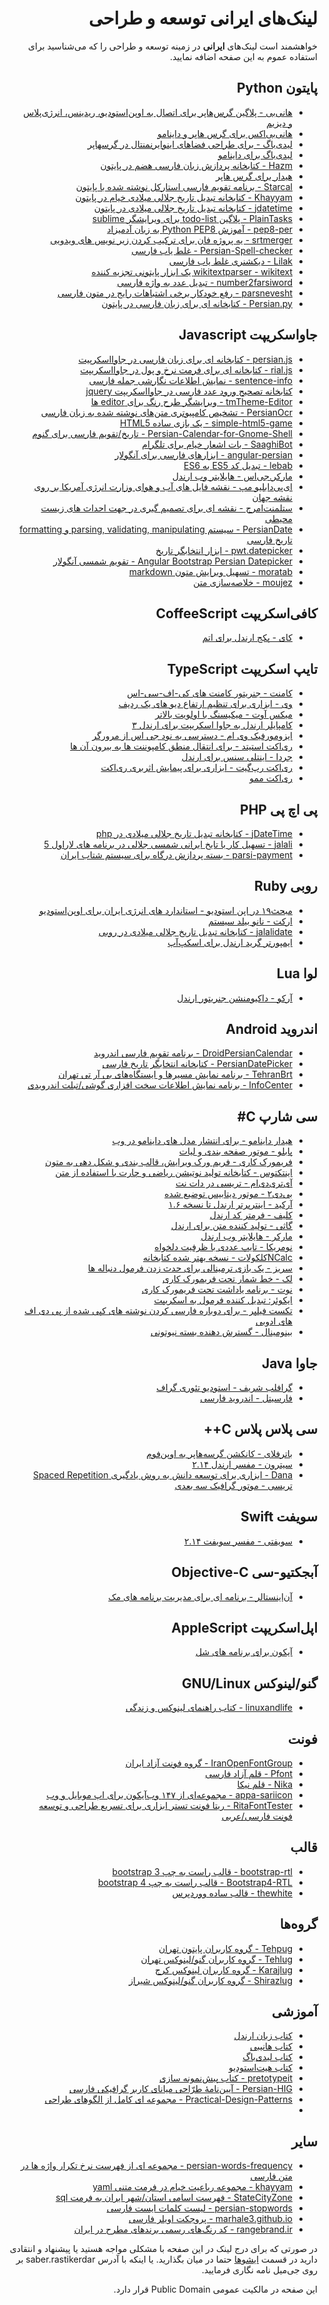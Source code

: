 <h1 dir="rtl">لینک‌های ایرانی توسعه و طراحی</h1>
<p dir="rtl">خواهشمند است لینک‌های <b>ایرانی</b> در زمینه توسعه و طراحی را که می‌شناسید برای استفاده عموم به این صفحه اضافه نمایید.</p>

<h2 dir="rtl">پایتون Python</h2>
<ul dir="rtl">
	<li><a href="https://github.com/mostaphaRoudsari/Honeybee">هانی‌بی - پلاگین گرس‌هاپر برای اتصال به اوپن‌استودیو، ریدینس، انرژی‌پلاس و دیزیم</a></li>
	<li><a href="https://github.com/ladybug-analysis-tools/honeybeex">هانی‌بی‌اکس برای گرس ‌هاپر و داینامو </a></li>
	<li><a href="https://github.com/mostaphaRoudsari/ladybug">لیدی‌باگ - برای طراحی فضاهای اینوایرنمنتال در گرسهاپر</a></li>
	<li><a href="https://github.com/ladybug-analysis-tools/ladybug-dynamo">لیدی‌باگ برای داینامو</a></li>
  <li><a href="https://github.com/sobhe/hazm/">Hazm - کتابخانه پردازش زبان فارسی هضم در پایتون</a></li>
  <li><a href="https://github.com/HydraShare/hydra-grasshopper">هیدار برای گرس هاپر</a></li>
  <li><a href="https://github.com/ilius/starcal/">Starcal - برنامه تقویم فارسی استارکل نوشته شده با پایتون</a></li>
  <li><a href="https://pypi.python.org/pypi/Khayyam">Khayyam - کتابخانه تبدیل تاریخ جلالی میلادی خیام در پایتون</a></li>
  <li><a href="https://github.com/slashmili/python-jalali">jdatetime - کتابخانه تبدیل تاریخ جلالی میلادی در پایتون</a></li>
  <li><a href="https://github.com/aziz/PlainTasks">PlainTasks - پلاگین todo-list برای ویرایشگر sublime</a></li>
  <li><a href="https://github.com/vahit/pep8-per">pep8-per - آموزش Python PEP8 به زبان آدمیزاد</a></li>
  <li><a href="https://github.com/iraj-jelo/srtmerger">srtmerger - یه پروژه فان برای ترکیب کردن زیر نویس های ویدویی</a></li>
  <li><a href="https://github.com/reza1615/Persian-Spell-checker">Persian-Spell-checker - غلط یاب فارسی</a></li>
  <li><a href="https://github.com/m-o-s-t-a-f-a/lilak">Lilak - دیکشنری غلط یاب فارسی</a></li>
  <li><a href="https://github.com/5j9/wikitextparser">wikitextparser - wikitext یک ابزار پایتونی تجزیه کننده</a></li>
  <li><a href="https://github.com/5j9/number2farsiword">number2farsiword - تبدیل عدد به واژه فارسی</a></li>
  <li><a href="https://github.com/maryayi/parsnevesht">parsnevesht - رفع خودکار برخی اشتباهات رایج در متون فارسی</a></li>
  <li><a href="https://github.com/itmard/persian.py">Persian.py - کتابخانه ای برای زبان فارسی در پایتون</a></li>
</ul>

<h2 dir="rtl">جاواسکریپت Javascript</h2>
<ul dir="rtl">
  <li><a href="https://github.com/usablica/persian.js">persian.js - کتابخانه ای برای زبان فارسی در جاوااسکرپیت</a></li>
  <li><a href="https://github.com/habibpour/rial.js">rial.js - کتابخانه ای برای فرمت نرخ و پول در جاوااسکریپت</a></li>
  <li><a href="https://github.com/nainemom/sentence-info">sentence-info - نمایش اطلاعات نگارشی جمله فارسی</a></li>
  <li><a href="https://github.com/arashmilani/PersianDocumentNumberInputFix">کتابخانه تصحیح ورود عدد فارسی در جاوااسکریپت jquery</a></li>
  <li><a href="http://tmtheme-editor.herokuapp.com/">tmTheme-Editor - ویرایشگر طرح رنگ برای editor ها </a></li>
  <li><a href="https://github.com/reza1615/PersianOcr">PersianOcr - تشخیص کامپیوتری متن‌های نوشته شده به زبان فارسی</a></li>
  <li><a href="https://github.com/habibpour/simple-html5-game">simple-html5-game - یک بازی ساده HTML5</a></li>
  <li><a href="https://github.com/omid/Persian-Calendar-for-Gnome-Shell">Persian-Calendar-for-Gnome-Shell - تاریخ/تقویم فارسی برای گنوم</a></li>
  <li><a href="https://github.com/mehdisadeghi/SaaghiBot">SaaghiBot - بات اشعار خیام برای تلگرام</a></li>
  <li><a href="https://github.com/mohebifar/angular-persian">angular-persian - ابزارهای فارسی برای آنگولار</a></li>
  <li><a href="https://github.com/mohebifar/lebab">lebab - تبدیل کد ES5 به ES6</a></li>
  <li><a href="https://github.com/arendelle/marker.js">مارکر.جی‌اس - هایلایتر وب ارندل</a></li>
  <li><a href="https://github.com/mostaphaRoudsari/epwmap">ای‌پی‌دابلیو مپ - نقشه فایل های آب و هوای وزارت انرژی آمریکا بر روی نقشه جهان</a></li>
  <li><a href="https://github.com/mostaphaRoudsari/SettlementEmerge">ستلمنت‌امرج - نقشه ای برای تصمیم گیری در جهت احداث های زیست محیطی</a></li>
  <li><a href="https://github.com/babakhani/PersianDate">PersianDate - سیستم parsing, validating, manipulating و formatting تاریخ فارسی</a></li>
  <li><a href="https://github.com/babakhani/pwt.datepicker">pwt.datepicker - ابزار انتخابگر تاریخ</a></li>
  <li><a href="https://github.com/AminRahimi/angular-bootstrap-persian-datepicker">Angular Bootstrap Persian Datepicker - تقویم شمسی آنگولار</a></li>
  <li><a href="https://github.com/sobhe/moratab">moratab - تسهیل ویرایش متون markdown </a></li>
  <li><a href="https://github.com/kharazi/moujez">moujez - خلاصه‌سازی متن</a></li>
</ul>

<h2 dir="rtl">کافی‌‌اسکریپت	CoffeeScript</h2>
<ul dir="rtl">
	<li><a href="https://github.com/arendelle/kai">کای‌ - پکج ارندل برای اتم</a></li>
</ul>

<h2 dir="rtl">تایپ اسکریپت	TypeScript</h2>
<ul dir="rtl">
	<li><a href="https://github.com/karyfoundation/comment"> کامنت - جنریتور کامنت های کی-اف-سی-اس</a></li>
	<li><a href="https://github.com/pmkary/V">وی - ابزاری برای تنظیم ارتفاع دیو های یک ردیف</a></li>
	<li><a href="https://github.com/alitaheri/react-mixout">میکس آوت - میکیسنگ با اولویت بالاتر</a></li>
  	<li><a href="https://github.com/sinabakh/arendelle-js-core">کامپایلر ارندل به جاوا اسکریپت برای ارندل ۳</a></li>
	<li><a href="https://github.com/alitaheri/isomorphic-vm">ایزومورفیک وی ام - دسترسی به نود جی اس از مرورگر</a></li>
	<li><a href="https://github.com/alitaheri/react-stated">ری‌اکت استیتد - برای انتقال منطق کامپوننت ها به بیرون آن ها</a></li>
	<li><a href="https://github.com/arendelle/gerda">جردا - اینتلی سنس برای ارندل</a></li>
	<li><a href="https://github.com/alitaheri/react-warpgate">ری‌اکت رپ‌گیت - ابزاری برای پیمایش اثربری ری‌اکت</a></li>
	<li><a href="https://github.com/alitaheri/react-memo">ری‌اکت ممو</a></li>
</ul>

<h2 dir="rtl">پی اچ پی PHP</h2>
<ul dir="rtl">
  <li><a href="https://github.com/sallar/jDateTime">jDateTime - کتابخانه تبدیل تاریخ جلالی میلادی در php</a></li>
  <li><a href="https://github.com/morilog/jalali">jalali - تسهیل کار با تایخ ایرانی شمسی جلالی در برنامه های لاراول 5</a></li>
  <li><a href="https://github.com/morilog/parsi-payment">parsi-payment - بسته پردازش درگاه برای سیستم شتاب ایران</a></li>
</ul>

<h2 dir="rtl">روبی Ruby</h2>
<ul dir="rtl">
	<li><a href="https://github.com/BHRC/openstudio-standards">مبحث‌۱۹ در اپن استودیو - استاندارد های انرژی ایران برای اوپن‌استودیو</a></li>
	<li><a href="https://github.com/pmkary/erect">ارکت - نانو بیلد سیستم</a></li>
  <li><a href="https://github.com/aziz/jalalidate">jalalidate - کتابخانه تبدیل تاریخ جلالی میلادی در روبی</a></li>
  <li><a href="https://github.com/arendelle/sketchup-grid-importer">ایمپورتر گرید ارندل برای اسکپ‌آپ</a></li>
</ul>

<h2 dir="rtl">لوا Lua</h2>
<ul dir="rtl">
	<li><a href="https://github.com/arendelle/arcco">آرکو - داکیومنشن جنریتور ارندل</a></li>
</ul>

<h2 dir="rtl">اندروید Android</h2>
<ul dir="rtl">
  <li><a href="https://github.com/ebraminio/DroidPersianCalendar">DroidPersianCalendar - برنامه تقویم فارسی اندروید</a></li>
  <li><a href="https://github.com/alibehzadian/PersianDatePicker">PersianDatePicker - کتابخانه انتخابگر تاریخ فارسی</a></li>
  <li><a href="https://github.com/MasoodFallahpoor/TehranBrt">TehranBrt - برنامه نمایش مسیرها و ایستگاه‌های بی آر تی تهران</a></li>
  <li><a href="https://github.com/MasoodFallahpoor/InfoCenter">InfoCenter - برنامه نمایش اطلاعات سخت افزاری گوشی/تبلت اندرویدی</a></li>
</ul>

<h2 dir="rtl">سی شارپ C#</h2>
<ul dir="rtl">
	<li><a href="https://github.com/HydraShare/hydra-dynamo">هیدار داینامو - برای انتشار مدل های داینامو در وب</a></li>
	<li><a href="https://github.com/pabloengine/pablo">پابلو - موتور صفحه بندی و لیات </a></li>
	<li><a href="https://github.com/karyfoundation/framework-base">فریمورک کاری - فریم ورک ویرایش، قالب بندی و شکل دهی به متون</a></li>
	<li><a href="https://github.com/karyfoundation/intactus">اینتکتوس - کتابخانه تولید نوتیشن ریاضی و چارت با استفاده از متن</a></li>
	<li><a href="https://github.com/keyvank/i3dml">آی‌تری‌دی‌ام - تریسی در دات نت</a></li>
	<li><a href="https://github.com/Behrooz-Amoozad/BD2">بی‌دی‌۲ - موتور دیتابیس توضیع شده</a></li>
	<li><a href="https://github.com/arendelle/arcade">آرکید - اینترپرتر ارندل تا نسخه ۱.۶</a></li>
	<li><a href="https://github.com/arendelle/cliff">کلیف - فرمتر کد ارندل</a></li>
	<li><a href="https://github.com/arendelle/gothi">گاثی - تولید کننده متن برای ارندل</a></li>
	<li><a href="https://github.com/arendelle/marker">مارکر - هایلایتر وب ارندل</a></li>
	<li><a href="https://github.com/karyfoundation/numerica">نومریکا - تایپ عددی با ظرفیت دلخواه</a></li>
	<li><a href="https://github.com/karyfoundation/calculat"> NCalcکلکولات - نسخه بهتر شده کتابخانه</a></li>
	<li><a href="https://github.com/pmkary/series">سریز - یک بازی ترمینالی برای حدث زدن فرمول دنباله ها</a></li>
	<li><a href="https://github.com/pmkary/loc">لک - خط شمار تحت فریمورک کاری</a></li>
	<li><a href="https://github.com/pmkary/note">نوت - برنامه یاداشت تحت فریمورک کاری</a></li>
	<li><a href="https://github.com/pmkary/equer">ایکوئر: تبدیل کننده فرمول به اسکریپت</a></li>
	<li><a href="https://github.com/pmkary/textfliper"> تکست فیلپر - برای دوباره فارسی کردن نوشته های کپی شده از پی دی اف های ادوبی </a></li>
	<li><a href="https://github.com/pmkary/binominor">بینومینال - گسترش دهنده بسته نیوتونی</a></li>
</ul>

<h2 dir="rtl">جاوا Java</h2>
<ul dir="rtl">
	<li><a href="https://github.com/azinazadi/GraphLab">گرافلب شریف - استودیو تئوری گراف</a></li>
	<li><a href="https://github.com/farsitel/">فارسیتل - اندروید فارسی</a></li>
</ul>

<h2 dir="rtl">سی پلاس پلاس C++</h2>
<ul dir="rtl">
	<li><a href="https://github.com/mostaphaRoudsari/Butterfly">باترفلای - کانکشن گرسه‌هاپر به اوپن‌فوم</a></li>
	<li><a href="https://github.com/arendelle/sitron">سیترون - مفسر ارندل ۲.۱۴</a></li>
  <li><a href="https://github.com/m-o-s-t-a-f-a/dana">Dana - ابزاری برای توسعه دانش به روش یادگیری Spaced Repetition</a></li>
  <lia><a href="https://github.com/keyvank/tracy">تریسی - موتور گرافیک سه بعدی</a></li>
</ul>

<h2 dir="rtl">سویفت	Swift</h2>
<ul dir="rtl">
	<li><a href="https://github.com/arendelle/swifty">سویفتی - مفسر سویفت ۲.۱۴</a></li>
</ul>

<h2 dir="rtl">آبجکتیو-سی Objective-C</h2>
<ul dir="rtl">
	<li><a href="https://github.com/kkiani/Uninstaller">آن‌اینستالر - برنامه ای برای مدیریت برنامه های مک</a></li>
</ul>

<h2 dir="rtl">اپل‌اسکریپت AppleScript</h2>
<ul dir="rtl">
	<li><a href="https://github.com/pmkary/osx-term-icon">آیکون برای برنامه های شل</a></li>
</ul>

<h2 dir="rtl">گنو/لینوکس GNU/Linux</h2>
<ul dir="rtl">
  <li><a href="https://github.com/jadijadi/linuxandlife">linuxandlife - کتاب راهنمای لینوکس و زندگی</a></li>
</ul>

<h2 dir="rtl">فونت</h2>
<ul dir="rtl">
  <li><a href="https://github.com/IranOpenFontGroup">IranOpenFontGroup - گروه فونت آزاد ایران</a></li>
  <li><a href="https://github.com/pfont/pfont">Pfont - قلم آزاد فارسی</a></li>
  <li><a href="https://github.com/font-store/font-nika">Nika - قلم نیکا</a></li>
  <li><a href="https://github.com/sariina/appa-sariicon">appa-sariicon - مجموعه‌ای از ۱۴۷ وب‌آیکون برای اپ موبایل و وب</a></li>
  <li><a href="https://github.com/font-store/font-nika">RitaFontTester - ریتا فونت تستر ابزاری برای تسریع طراحی و توسعه فونت فارسی/عربی</a></li>
</ul>

<h2 dir="rtl">قالب</h2>
<ul dir="rtl">
  <li><a href="https://github.com/morteza/bootstrap-rtl">bootstrap-rtl - قالب راست به چپ bootstrap 3</a></li>
  <li><a href="https://github.com/mmdsharifi/Bootstrap4-RTL">Bootstrap4-RTL - قالب راست به چپ bootstrap 4</a></li>
  <li><a href="https://github.com/ysarbabi/thewhite">thewhite - قالب ساده ووردپرس</a></li>
</ul>

<h2 dir="rtl">گروه‌ها</h2>
<ul dir="rtl">
  <li><a href="http://tehpug.ir">Tehpug - گروه کاربران پایتون تهران</a></li>
  <li><a href="http://tehlug.ir">Tehlug - گروه کاربران گنو/لینوکس تهران</a></li>
  <li><a href="http://www.karajlug.org/">Karajlug - گروه کاربران لینوکس کرج</a></li>
  <li><a href="https://shirazlug.ir/">Shirazlug - گروه کاربران گنو/لینوکس شیراز</a></li>
</ul>

<h2 dir="rtl">آموزشی</h2>
<ul dir="rtl">
	<li><a href="https://github.com/arendelle/book">کتاب زبان ارندل</a></li>
	<li><a href="https://github.com/mostaphaRoudsari/honeybee-primer">کتاب هانیبی</a></li>
	<li><a href="https://github.com/mostaphaRoudsari/ladybug-primer">کتاب لیدی‌باگ</a></li>
	<li><a href="https://github.com/heatstudio/user-guide">کتاب هیت‌استودیو</a></li>
  <li><a href="https://github.com/yazdan/pretotypeit">pretotypeit - کتاب پیش‌نمونه سازی</a></li>
  <li><a href="https://github.com/shervinafshar/Persian-HIG">Persian-HIG - آیین‌نامهٔ طرّاحی میانای کاربر گرافیکی فارسی</a></li>
  <li><a href="https://github.com/khajavi/Practical-Design-Patterns">Practical-Design-Patterns - مجموعه ای کامل از الگوهای طراحی</a></li>
  <li><a href=""></a></li>
</ul>

<h2 dir="rtl">سایر</h2>
<ul dir="rtl">
  <li><a href="https://github.com/behnam/persian-words-frequency">persian-words-frequency - مجموعه ای از فهرست نرخ تکرار واژه ها در متن فارسی</a></li>
  <li><a href="https://github.com/mehdisadeghi/khayyam">khayyam -  مجموعه رباعیت خیام در فرمت متنی yaml</a></li>
  <li><a href="https://github.com/miladr/StateCityZone">StateCityZone -  فهرست اسامی استان/شهر ایران به فرمت sql</a></li>
  <li><a href="https://github.com/kharazi/persian-stopwords">persian-stopwords - لیست کلمات ایست فارسی</a></li>
  <li><a href="https://github.com/marhale3/marhale3.github.io">marhale3.github.io - پروجکت اویلر فارسی</a></li>
  <li><a href="https://github.com/IKAcc/RangeBrand">rangebrand.ir - کد رنگ‌های رسمی برند‌های مطرح در ایران</a></li>
</ul>



<p dir="rtl">در صورتی که برای درج لینک در این صفحه با مشکلی مواجه هستید یا پیشنهاد و انتقادی دارید در قسمت <a href="https://github.com/rastikerdar/links/issues">ایشوها</a> حتما در میان بگذارید. یا اینکه با آدرس saber.rastikerdar بر روی جی‌میل نامه نگاری فرمایید.</p>

<p dir="rtl">این صفحه در مالکیت عمومی Public Domain قرار دارد.</p>
